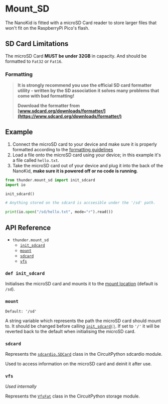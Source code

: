 # Mount_SD
The NanoKid is fitted with a microSD Card reader to store larger files that won't fit on the RaspberryPi Pico's flash.

## SD Card Limitations
The microSD Card **MUST be under 32GB** in capacity. And should be formatted to `Fat32` or `Fat16`.
### Formatting
> **It is strongly recommend you use the official SD card formatter utility - written by the SD association it solves many problems that come with bad formatting!**
> 
> **Download the formatter from [www.sdcard.org/downloads/formatter/](https://www.sdcard.org/downloads/formatter/)**

## Example
1. Connect the microSD card to your device and make sure it is properly formatted according to the [formatting guidelines](#formatting)
2. Load a file onto the microSD card using your device; in this example it's a file called `hello.txt`.
3. Take the microSD card out of your device and plug it into the back of the NanoKid, **make sure it is powered off or no code is running**.
```python
from thunder.mount_sd import init_sdcard
import io

init_sdcard()

# Anything stored on the sdcard is accsesible under the '/sd' path.

print(io.open("/sd/hello.txt", mode="r").read())
```

## API Reference

- `thunder.mount_sd`
  - [`init_sdcard`](#def-init_sdcard)
  - [`mount`](#mount)
  - [`sdcard`](#sdcard)
  - [`vfs`](#vfs)

### `def init_sdcard`
Initialises the microSD card and mounts it to the [mount location](#mount) (default is `/sd`).

### `mount`
`Default: '/sd'`

A string variable which represents the path the microSD card should mount to. It should be changed before calling [`init_sdcard()`](#def-init_sdcard). If set to `'/'` it will be reverted back to the default when initialising the microSD card.

### `sdcard`
Represents the [`sdcardio.SDCard`](https://docs.circuitpython.org/en/latest/shared-bindings/sdcardio/index.html#sdcardio.SDCard) class in the CircuitPython sdcardio module.

Used to access information on the microSD card and deinit it after use.

### `vfs`
*Used internally*

Represents the [`VfsFat`](https://docs.circuitpython.org/en/latest/shared-bindings/storage/index.html#storage.VfsFat) class in the CircuitPython storage module.
